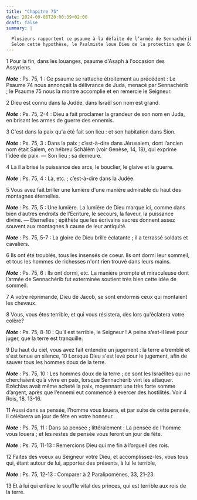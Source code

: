 ```yaml
---
title: "Chapitre 75"
date: 2024-09-06T20:00:39+02:00
draft: false
summary: |
  
  Plusieurs rapportent ce psaume à la défaite de l’armée de Sennachérib par un ange.
  Selon cette hypothèse, le Psalmiste loue Dieu de la protection que Dieu a montrée à son peuple dans cette occasion.
---
```



1 Pour la fin, dans les louanges, psaume d'Asaph à l'occasion des Assyriens.

***Note*** :  Ps. 75, 1 : Ce psaume se rattache étroitement au précédent : Le Psaume 74 nous annonçait la délivrance de Juda, menacé par Sennachérib ; le Psaume 75 nous la montre accomplie et en remercie le Seigneur.


2 Dieu est connu dans la Judée, dans Israël son nom est grand.

***Note*** :  Ps. 75, 2-4 : Dieu a fait proclamer la grandeur de son nom en Juda, en brisant les armes de guerre des ennemis.

3 C'est dans la paix qu'a été fait son lieu : et son habitation dans Sion.

***Note*** :  Ps. 75, 3 : Dans la paix ; c’est-à-dire dans Jérusalem, dont l’ancien nom était Salem, en hébreu Schâlêm (voir Genèse, 14, 18), qui exprime l’idée de paix. ― Son lieu ; sa demeure.

4 Là il a brisé la puissance des arcs, le bouclier, le glaive et la guerre.

***Note*** :  Ps. 75, 4 : Là, etc. ; c’est-à-dire dans la Judée.


5 Vous avez fait briller une lumière d'une manière admirable du haut des montagnes éternelles.

***Note*** :  Ps. 75, 5 : Une lumière. La lumière de Dieu marque ici, comme dans bien d’autres endroits de l’Ecriture, le secours, la faveur, la puissance divine. ― Eternelles ; épithète que les écrivains sacrés donnent assez souvent aux montagnes à cause de leur antiquité.

***Note*** :  Ps. 75, 5-7 : La gloire de Dieu brille éclatante ; il a terrassé soldats et cavaliers.

6 Ils ont été troublés, tous les insensés de coeur. Ils ont dormi leur sommeil, et tous les hommes de richesses n'ont rien trouvé dans leurs mains.

***Note*** :  Ps. 75, 6 : Ils ont dormi, etc. La manière prompte et miraculeuse dont l’armée de Sennachérib fut exterminée soutient très bien cette idée de sommeil.

7 A votre réprimande, Dieu de Jacob, se sont endormis ceux qui montaient les chevaux.


8 Vous, vous êtes terrible, et qui vous résistera, dès lors qu'éclatera votre colère?

***Note*** :  Ps. 75, 8-10 : Qu’il est terrible, le Seigneur ! A peine s’est-il levé pour juger, que la terre est tranquille.

9 Du haut du ciel, vous avez fait entendre un jugement : la terre a tremblé et s'est tenue en silence, 10 Lorsque Dieu s'est levé pour le jugement, afin de sauver tous les hommes doux de la terre.

***Note*** :  Ps. 75, 10 : Les hommes doux de la terre ; ce sont les Israélites qui ne cherchaient qu’à vivre en paix, lorsque Sennachérib vint les attaquer. Ezéchias avait même acheté la paix, moyennant une très forte somme d’argent, après que l’ennemi eut commencé à exercer des hostilités. Voir 4 Rois, 18, 13-16.


11 Aussi dans sa pensée, l'homme vous louera, et par suite de cette pensée, il célébrera un jour de fête en votre honneur.

***Note*** :  Ps. 75, 11 : Dans sa pensée ; littéralement : La pensée de l’homme vous louera ; et les restes de pensée vous feront un jour de fête.

***Note*** :  Ps. 75, 11-13 : Remercions Dieu qui me fin à l’orgueil des rois.

12 Faites des voeux au Seigneur votre Dieu, et accomplissez-les, vous tous qui, étant autour de lui, apportez des présents, à lui le terrible,

***Note*** :  Ps. 75, 12-13 : Comparer à 2 Paralipomènes, 33, 21-23.

13 Et à lui qui enlève le souffle vital des princes, qui est terrible aux rois de la terre.

